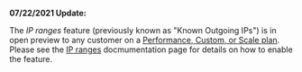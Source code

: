 **07/22/2021 Update:**

The *IP ranges* feature (previously known as "Known Outgoing IPs") is in open preview to any customer on a [Performance, Custom, or Scale plan](https://circleci.com/pricing/).  Please see the [IP ranges](https://circleci.com/docs/2.0/ip-ranges/) docmumentation page for details on how to enable the feature.
